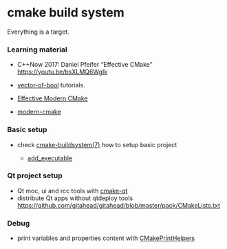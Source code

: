 # cmake build system

Everything is a target.

### Learning material

* C++Now 2017: Daniel Pfeifer “Effective CMake" https://youtu.be/bsXLMQ6WgIk

* [vector-of-bool](https://www.youtube.com/watch?v=_yFPO1ofyF0&list=PLK6MXr8gasrGmIiSuVQXpfFuE1uPT615s) tutorials. 

* [Effective Modern CMake](https://gist.github.com/mbinna/c61dbb39bca0e4fb7d1f73b0d66a4fd1)

* [modern-cmake](https://cliutils.gitlab.io/modern-cmake)

### Basic setup

* check [cmake-buildsystem(7)](https://cmake.org/cmake/help/latest/manual/cmake-buildsystem.7.html#manual:cmake-buildsystem(7)) how to setup basic project

  * [add_executable](https://cmake.org/cmake/help/latest/command/add_executable.html)


### Qt project setup

* Qt moc, ui and rcc tools with [cmake-qt](https://cmake.org/cmake/help/latest/manual/cmake-qt.7.html)
* distribute Qt apps without qtdeploy tools https://github.com/gitahead/gitahead/blob/master/pack/CMakeLists.txt

### Debug

* print variables and properties content with [CMakePrintHelpers](https://cmake.org/cmake/help/latest/module/CMakePrintHelpers.html)
